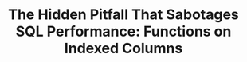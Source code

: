---
title: "The Hidden Pitfall That Sabotages SQL Performance: Functions on Indexed Columns"
draft: true
tags:
  - database
  - sql
  - data-engineering
  - apache-spark
cover:
  image: /posts/sql-optimizers/sql-optimizers-cover.png
  alt: sql-optimizers
  caption: sql-optimizers
---